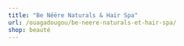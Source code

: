 ```yaml
---
title: "Be Nëëre Naturals & Hair Spa"
url: /ouagadougou/be-neere-naturals-et-hair-spa/
shop: beauté
---
```

